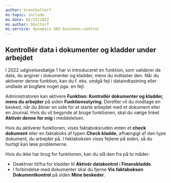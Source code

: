 ```yaml
---
author: brentholtorf
ms.topic: include
ms.date: 02/23/2022
ms.author: bholtorf
ms.service: dynamics-365-business-central
---
```

## Kontrollér data i dokumenter og kladder under arbejdet

I 2022 udgivelsesbølge 1 har vi introduceret en funktion, som validerer de data, du angiver i dokumenter og kladder, mens du indtaster den. Når du aktiverer denne funktion, kan du f. eks. undgå fejl i dataindtastning eller undlade at bogføre noget pga. en fejl. 

Administratoren kan aktivere **Funktion: Kontrollér dokumenter og kladder, mens du arbejder** på siden **Funktionsstyring**. Derefter vil du modtage en besked, når du åbner en side for at starte arbejdet med et dokument eller en Journal. Hvis du vil begynde at bruge funktionen, skal du vælge linket **Aktivér denne for mig** i meddelelsen. 

Hvis du aktiverer funktionen, vises faktaboksruden enten et **check dokument** eller en faktaboks af typen **Check kladde**, afhængigt af den type dokument, du arbejder på. I faktaboksen vises fejlene på siden, så du hurtigt kan løse problemerne.

Hvis du ikke har brug for funktionen, kan du slå den fra på to måder:

* Deaktiver til/fra for kladder til **Aktivér datakontrol** i **Finanskladde**.
* I forbindelse med dokumenter skal du fjerne **Vis faktaboksen Dokumentkontrol** på siden **Mine beskeder**.